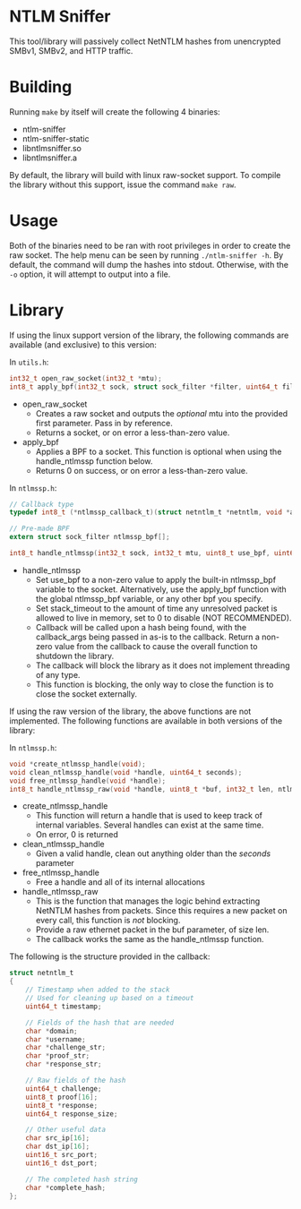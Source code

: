 # NTLM Sniffer

This tool/library will passively collect NetNTLM hashes from unencrypted SMBv1, SMBv2, and HTTP traffic.

# Building

Running `make` by itself will create the following 4 binaries:

 - ntlm-sniffer
 - ntlm-sniffer-static
 - libntlmsniffer.so
 - libntlmsniffer.a

By default, the library will build with linux raw-socket support. To compile the library without this support, issue the command `make raw`.

# Usage

Both of the binaries need to be ran with root privileges in order to create the raw socket. The help menu can be seen by running `./ntlm-sniffer -h`. By default, the command will dump the hashes into stdout. Otherwise, with the `-o` option, it will attempt to output into a file.

# Library

If using the linux support version of the library, the following commands are available (and exclusive) to this version:

In `utils.h`:

```c
int32_t open_raw_socket(int32_t *mtu);
int8_t apply_bpf(int32_t sock, struct sock_filter *filter, uint64_t filter_size);
```

- open_raw_socket
  - Creates a raw socket and outputs the *optional* mtu into the provided first parameter. Pass in by reference.
  - Returns a socket, or on error a less-than-zero value.
- apply_bpf
  - Applies a BPF to a socket. This function is optional when using the handle_ntlmssp function below.
  - Returns 0 on success, or on error a less-than-zero value.

In `ntlmssp.h`:

```c
// Callback type
typedef int8_t (*ntlmssp_callback_t)(struct netntlm_t *netntlm, void *args);

// Pre-made BPF
extern struct sock_filter ntlmssp_bpf[];

int8_t handle_ntlmssp(int32_t sock, int32_t mtu, uint8_t use_bpf, uint64_t stack_timeout, ntlmssp_callback_t callback, void *callback_args);
```

- handle_ntlmssp
  - Set use_bpf to a non-zero value to apply the built-in ntlmssp_bpf variable to the socket. Alternatively, use the apply_bpf function with the global ntlmssp_bpf variable, or any other bpf you specify.
  - Set stack_timeout to the amount of time any unresolved packet is allowed to live in memory, set to 0 to disable (NOT RECOMMENDED).
  - Callback will be called upon a hash being found, with the callback_args being passed in as-is to the callback. Return a non-zero value from the callback to cause the overall function to shutdown the library.
  - The callback will block the library as it does not implement threading of any type.
  - This function is blocking, the only way to close the function is to close the socket externally.

If using the raw version of the library, the above functions are not implemented. The following functions are available in both versions of the library:

In `ntlmssp.h`:

```c
void *create_ntlmssp_handle(void);
void clean_ntlmssp_handle(void *handle, uint64_t seconds);
void free_ntlmssp_handle(void *handle);
int8_t handle_ntlmssp_raw(void *handle, uint8_t *buf, int32_t len, ntlmssp_callback_t callback, void *callback_args);
```

- create_ntlmssp_handle
  - This function will return a handle that is used to keep track of internal variables. Several handles can exist at the same time.
  - On error, 0 is returned
- clean_ntlmssp_handle
  - Given a valid handle, clean out anything older than the *seconds* parameter
- free_ntlmssp_handle
  - Free a handle and all of its internal allocations
- handle_ntlmssp_raw
  - This is the function that manages the logic behind extracting NetNTLM hashes from packets. Since this requires a new packet on every call, this function is *not* blocking.
  - Provide a raw ethernet packet in the buf parameter, of size len.
  - The callback works the same as the handle_ntlmssp function.

The following is the structure provided in the callback:

```c
struct netntlm_t
{
	// Timestamp when added to the stack
	// Used for cleaning up based on a timeout
	uint64_t timestamp;

	// Fields of the hash that are needed
	char *domain;
	char *username;
	char *challenge_str;
	char *proof_str;
	char *response_str;

	// Raw fields of the hash
	uint64_t challenge;
	uint8_t proof[16];
	uint8_t *response;
	uint64_t response_size;

	// Other useful data
	char src_ip[16];
	char dst_ip[16];
	uint16_t src_port;
	uint16_t dst_port;

	// The completed hash string
	char *complete_hash;
};
```
